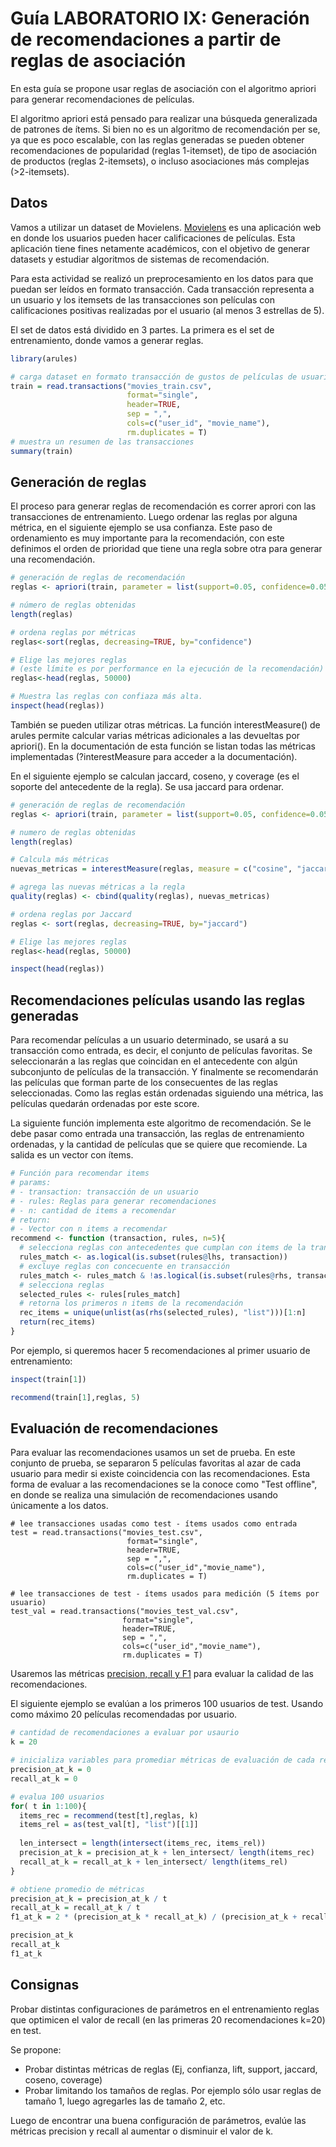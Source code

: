 # Guía LABORATORIO IX: Generación de recomendaciones a partir de reglas de asociación

En esta guía se propone usar reglas de asociación con el algoritmo apriori para generar recomendaciones de películas.

El algoritmo apriori está pensado para realizar una búsqueda generalizada de patrones de ítems. Si bien
no es un algoritmo de recomendación per se, ya que es poco escalable, con las reglas generadas se pueden obtener recomendaciones
de  popularidad (reglas 1-itemset), de tipo de asociación de productos (reglas 2-itemsets), o incluso asociaciones más complejas
(>2-itemsets).

## Datos

Vamos a utilizar un dataset de Movielens. [Movielens](https://movielens.org/) es una aplicación web en donde los usuarios pueden hacer calificaciones de películas.
Esta aplicación tiene fines netamente académicos, con el objetivo de generar datasets y estudiar algoritmos de sistemas de recomendación.

Para esta actividad se realizó un preprocesamiento en los datos para que puedan ser leídos en formato transacción.
Cada transacción representa a un usuario y los itemsets de las transacciones son películas con calificaciones positivas realizadas por el usuario (al menos 3 estrellas de 5).

El set de datos está dividido en 3 partes. La primera es el set de entrenamiento, donde vamos a generar reglas.

```R
library(arules)

# carga dataset en formato transacción de gustos de películas de usuarios.  
train = read.transactions("movies_train.csv",
                          format="single", 
                          header=TRUE,
                          sep = ",",
                          cols=c("user_id", "movie_name"),
                          rm.duplicates = T)
# muestra un resumen de las transacciones
summary(train)
```

## Generación de reglas

El proceso para generar reglas de recomendación es correr aprori con las transacciones de entrenamiento.
Luego ordenar las reglas por alguna métrica, en el siguiente ejemplo se usa confianza. Este paso de ordenamiento
es muy importante para la recomendación, con este definimos el orden de prioridad que tiene una regla sobre otra
para generar una recomendación.

```R
# generación de reglas de recomendación
reglas <- apriori(train, parameter = list(support=0.05, confidence=0.05, target = "rules", minlen=1, maxlen=2))

# número de reglas obtenidas
length(reglas)

# ordena reglas por métricas
reglas<-sort(reglas, decreasing=TRUE, by="confidence")

# Elige las mejores reglas
# (este límite es por performance en la ejecución de la recomendación)
reglas<-head(reglas, 50000)

# Muestra las reglas con confiaza más alta.
inspect(head(reglas))
```

También se pueden utilizar otras métricas. La función interestMeasure() de arules permite calcular varias
métricas adicionales a las devueltas por apriori(). En la documentación de esta función se listan todas las métricas
implementadas (?interestMeasure para acceder a la documentación).

En el siguiente ejemplo se calculan jaccard, coseno, y coverage (es el soporte del antecedente de la regla). Se usa jaccard para ordenar.

```R
# generación de reglas de recomendación
reglas <- apriori(train, parameter = list(support=0.05, confidence=0.05, target = "rules", minlen=1, maxlen=2))

# numero de reglas obtenidas
length(reglas)

# Calcula más métricas
nuevas_metricas = interestMeasure(reglas, measure = c("cosine", "jaccard", "coverage"), transactions = train)

# agrega las nuevas métricas a la regla
quality(reglas) <- cbind(quality(reglas), nuevas_metricas)

# ordena reglas por Jaccard
reglas <- sort(reglas, decreasing=TRUE, by="jaccard")

# Elige las mejores reglas
reglas<-head(reglas, 50000)

inspect(head(reglas))

```

## Recomendaciones películas usando las reglas generadas

Para recomendar películas a un usuario determinado, se usará a su transacción como entrada, es decir, el conjunto de
películas favoritas. Se seleccionarán a las reglas que coincidan en el antecedente con algún subconjunto de
películas de la transacción. Y finalmente se recomendarán las películas que forman parte de los consecuentes de las reglas
seleccionadas. Como las reglas están ordenadas siguiendo una métrica, las películas quedarán ordenadas por este score.

La siguiente función implementa este algoritmo de recomendación. Se le debe pasar como entrada una transacción,
las reglas de entrenamiento ordenadas, y la cantidad de películas que se quiere que recomiende. La salida es un
vector con ítems.

```R
# Función para recomendar items
# params:
# - transaction: transacción de un usuario
# - rules: Reglas para generar recomendaciones
# - n: cantidad de items a recomendar
# return:
# - Vector con n items a recomendar
recommend <- function (transaction, rules, n=5){
  # selecciona reglas con antecedentes que cumplan con items de la transacción
  rules_match <- as.logical(is.subset(rules@lhs, transaction))
  # excluye reglas con concecuente en transacción
  rules_match <- rules_match & !as.logical(is.subset(rules@rhs, transaction))
  # selecciona reglas
  selected_rules <- rules[rules_match]
  # retorna los primeros n items de la recomendación
  rec_items = unique(unlist(as(rhs(selected_rules), "list")))[1:n]
  return(rec_items)
}

```

Por ejemplo, si queremos hacer 5 recomendaciones al primer usuario de entrenamiento:

```R
inspect(train[1])

recommend(train[1],reglas, 5)
```

## Evaluación de recomendaciones

Para evaluar las recomendaciones usamos un set de prueba. En este conjunto de prueba, se separaron 5 películas favoritas
al azar de cada usuario para medir si existe coincidencia con las recomendaciones. Esta forma de evaluar a las recomendaciones
se la conoce como "Test offline", en donde se realiza una simulación de recomendaciones usando únicamente a los datos.

```
# lee transacciones usadas como test - ítems usados como entrada
test = read.transactions("movies_test.csv",
                          format="single", 
                          header=TRUE,
                          sep = ",",
                          cols=c("user_id","movie_name"),
                          rm.duplicates = T)

# lee transacciones de test - ítems usados para medición (5 ítems por usuario)
test_val = read.transactions("movies_test_val.csv",
                         format="single", 
                         header=TRUE,
                         sep = ",",
                         cols=c("user_id","movie_name"),
                         rm.duplicates = T)

```

Usaremos las métricas [precision, recall y F1](https://en.wikipedia.org/wiki/Precision_and_recall)
para evaluar la calidad de las recomendaciones.

El siguiente ejemplo se evalúan a los primeros 100 usuarios de test. Usando como máximo 20 películas recomendadas por usuario.

```R
# cantidad de recomendaciones a evaluar por usaurio
k = 20

# inicializa variables para promediar métricas de evaluación de cada recomendación.
precision_at_k = 0
recall_at_k = 0

# evalua 100 usuarios
for( t in 1:100){ 
  items_rec = recommend(test[t],reglas, k)
  items_rel = as(test_val[t], "list")[[1]]
  
  len_intersect = length(intersect(items_rec, items_rel))
  precision_at_k = precision_at_k + len_intersect/ length(items_rec)
  recall_at_k = recall_at_k + len_intersect/ length(items_rel)
}

# obtiene promedio de métricas
precision_at_k = precision_at_k / t
recall_at_k = recall_at_k / t
f1_at_k = 2 * (precision_at_k * recall_at_k) / (precision_at_k + recall_at_k) 

precision_at_k
recall_at_k
f1_at_k
```

## Consignas

Probar distintas configuraciones de parámetros en el entrenamiento reglas que optimicen el valor de recall (en las primeras 20 recomendaciones k=20) en test.

Se propone:
- Probar distintas métricas de reglas (Ej, confianza, lift, support, jaccard, coseno, coverage)
- Probar limitando los tamaños de reglas. Por ejemplo sólo usar reglas de tamaño 1, luego agregarles las de tamaño 2, etc.

Luego de encontrar una buena configuración de parámetros, evalúe las métricas precision y recall al aumentar o disminuir el valor de k.


